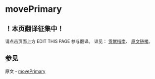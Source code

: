 # movePrimary

## ！本页翻译征集中！

请点击页面上方 EDIT THIS PAGE 参与翻译。
详见：
[贡献指南]( https://github.com/JinMuInfo/MongoDB-Manual-zh/blob/master/CONTRIBUTING.md )、
[原文链接](  https://docs.mongodb.com/manual/reference/command/movePrimary/  )。

## 参见

原文 - [movePrimary]( https://docs.mongodb.com/manual/reference/command/movePrimary/ )

